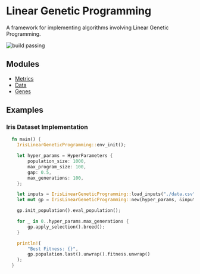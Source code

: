 # Linear Genetic Programming

A framework for implementing algorithms involving Linear Genetic Programming.

![build passing](https://github.com/urmzd/linear-genetic-programming/actions/workflows/develop.yml/badge.svg)

## Modules

- [Metrics](src/metrics)
- [Data](src/data)
- [Genes](src/genes)

## Examples

### Iris Dataset Implementation

```rust
  fn main() {
    IrisLinearGeneticProgramming::env_init();

    let hyper_params = HyperParameters {
        population_size: 1000,
        max_program_size: 100,
        gap: 0.5,
        max_generations: 100,
    };

    let inputs = IrisLinearGeneticProgramming::load_inputs("./data.csv");
    let mut gp = IrisLinearGeneticProgramming::new(hyper_params, &inputs);

    gp.init_population().eval_population();

    for _ in 0..hyper_params.max_generations {
        gp.apply_selection().breed();
    }

    println!(
        "Best Fitness: {}",
        gp.population.last().unwrap().fitness.unwrap()
    );
  }
```
